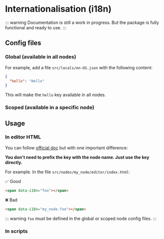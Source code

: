 # Internationalisation (i18n)

::: warning
Documentation is still a work in progress. But the package is fully functional and ready to use.
:::

## Config files

### Global (available in all nodes)

For example, add a file `src/locals/en-US.json` with the following content:

```json
{
  "hello": "Hello"
}
```

This will make the `hello` key available in all nodes.

### Scoped (available in a specific node)



## Usage

### In editor HTML

You can follow [official doc](https://nodered.org/docs/creating-nodes/i18n) but with one important difference:

**You don't need to prefix the key with the node name. Just use the key directly.**

For example. In the file `src/nodes/my_node/editor/index.html`:

✅ Good

```html
<span data-i18n="foo"></span>
```

❌ Bad

```html
<span data-i18n="my_node.foo"></span>
```

::: warning
`foo` must be defined in the global or scoped node config files.
:::

### In scripts
